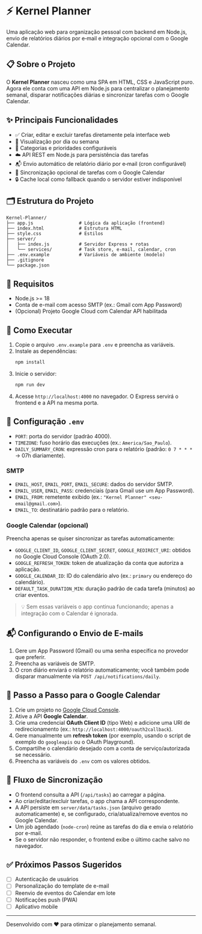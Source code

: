 # ⚡ Kernel Planner

Uma aplicação web para organização pessoal com backend em Node.js, envio de relatórios diários por e‑mail e integração opcional com o Google Calendar.

## 📋 Sobre o Projeto

O **Kernel Planner** nasceu como uma SPA em HTML, CSS e JavaScript puro. Agora ele conta com uma API em Node.js para centralizar o planejamento semanal, disparar notificações diárias e sincronizar tarefas com o Google Calendar.

## ✨ Principais Funcionalidades

- ✅ Criar, editar e excluir tarefas diretamente pela interface web
- 📅 Visualização por dia ou semana
- 🎯 Categorias e prioridades configuráveis
- ☁️ API REST em Node.js para persistência das tarefas
- 📬 Envio automático de relatório diário por e‑mail (cron configurável)
- 📆 Sincronização opcional de tarefas com o Google Calendar
- 🔒 Cache local como fallback quando o servidor estiver indisponível

## 🗂️ Estrutura do Projeto

```
Kernel-Planner/
├── app.js                 # Lógica da aplicação (frontend)
├── index.html             # Estrutura HTML
├── style.css              # Estilos
├── server/
│   ├── index.js           # Servidor Express + rotas
│   └── services/          # Task store, e-mail, calendar, cron
├── .env.example           # Variáveis de ambiente (modelo)
├── .gitignore
└── package.json
```

## 🧰 Requisitos

- Node.js >= 18
- Conta de e-mail com acesso SMTP (ex.: Gmail com App Password)
- (Opcional) Projeto Google Cloud com Calendar API habilitada

## 🚀 Como Executar

1. Copie o arquivo `.env.example` para `.env` e preencha as variáveis.
2. Instale as dependências:
   ```bash
   npm install
   ```
3. Inicie o servidor:
   ```bash
   npm run dev
   ```
4. Acesse `http://localhost:4000` no navegador. O Express servirá o frontend e a API na mesma porta.

## 🔐 Configuração `.env`

- `PORT`: porta do servidor (padrão 4000).
- `TIMEZONE`: fuso horário das execuções (ex.: `America/Sao_Paulo`).
- `DAILY_SUMMARY_CRON`: expressão cron para o relatório (padrão: `0 7 * * *` → 07h diariamente).

### SMTP

- `EMAIL_HOST`, `EMAIL_PORT`, `EMAIL_SECURE`: dados do servidor SMTP.
- `EMAIL_USER`, `EMAIL_PASS`: credenciais (para Gmail use um App Password).
- `EMAIL_FROM`: remetente exibido (ex.: `"Kernel Planner" <seu-email@gmail.com>`).
- `EMAIL_TO`: destinatário padrão para o relatório.

### Google Calendar (opcional)

Preencha apenas se quiser sincronizar as tarefas automaticamente:

- `GOOGLE_CLIENT_ID`, `GOOGLE_CLIENT_SECRET`, `GOOGLE_REDIRECT_URI`: obtidos no Google Cloud Console (OAuth 2.0).
- `GOOGLE_REFRESH_TOKEN`: token de atualização da conta que autoriza a aplicação.
- `GOOGLE_CALENDAR_ID`: ID do calendário alvo (ex.: `primary` ou endereço do calendário).
- `DEFAULT_TASK_DURATION_MIN`: duração padrão de cada tarefa (minutos) ao criar eventos.

> 💡 Sem essas variáveis o app continua funcionando; apenas a integração com o Calendar é ignorada.

## 📬 Configurando o Envio de E-mails

1. Gere um App Password (Gmail) ou uma senha específica no provedor que preferir.
2. Preencha as variáveis de SMTP.
3. O cron diário enviará o relatório automaticamente; você também pode disparar manualmente via `POST /api/notifications/daily`.

## 📅 Passo a Passo para o Google Calendar

1. Crie um projeto no [Google Cloud Console](https://console.cloud.google.com/).
2. Ative a API **Google Calendar**.
3. Crie uma credencial **OAuth Client ID** (tipo Web) e adicione uma URI de redirecionamento (ex.: `http://localhost:4000/oauth2callback`).
4. Gere manualmente um **refresh token** (por exemplo, usando o script de exemplo do `googleapis` ou o OAuth Playground).
5. Compartilhe o calendário desejado com a conta de serviço/autorizada se necessário.
6. Preencha as variáveis do `.env` com os valores obtidos.

## 🔁 Fluxo de Sincronização

- O frontend consulta a API (`/api/tasks`) ao carregar a página.
- Ao criar/editar/excluir tarefas, o app chama a API correspondente.
- A API persiste em `server/data/tasks.json` (arquivo gerado automaticamente) e, se configurado, cria/atualiza/remove eventos no Google Calendar.
- Um job agendado (`node-cron`) reúne as tarefas do dia e envia o relatório por e-mail.
- Se o servidor não responder, o frontend exibe o último cache salvo no navegador.

## ✅ Próximos Passos Sugeridos

- [ ] Autenticação de usuários
- [ ] Personalização do template de e-mail
- [ ] Reenvio de eventos do Calendar em lote
- [ ] Notificações push (PWA)
- [ ] Aplicativo mobile

---

Desenvolvido com ❤️ para otimizar o planejamento semanal.
